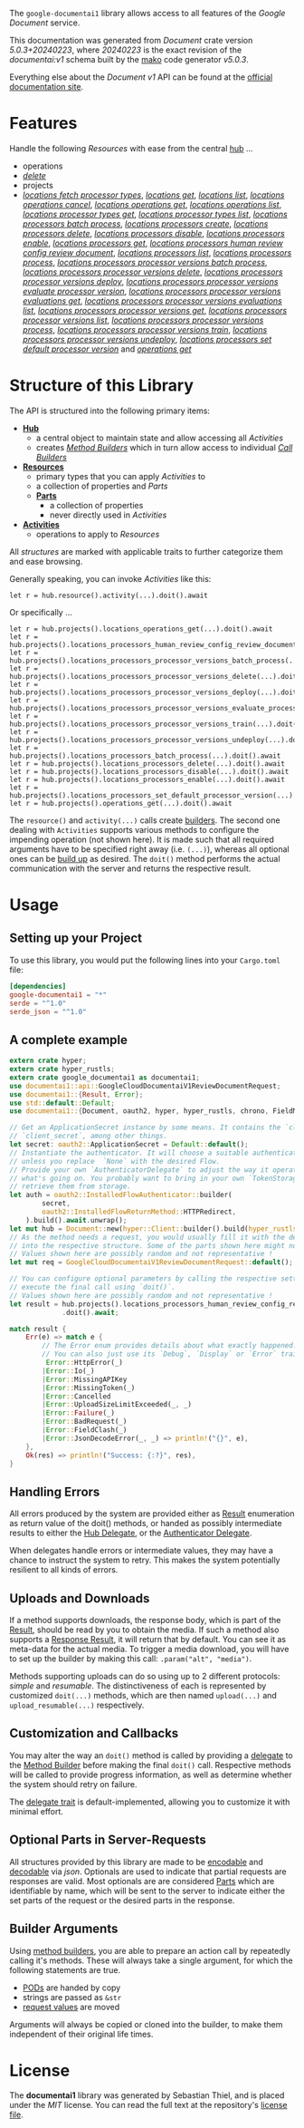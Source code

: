<!---
DO NOT EDIT !
This file was generated automatically from 'src/generator/templates/api/README.md.mako'
DO NOT EDIT !
-->
The `google-documentai1` library allows access to all features of the *Google Document* service.

This documentation was generated from *Document* crate version *5.0.3+20240223*, where *20240223* is the exact revision of the *documentai:v1* schema built by the [mako](http://www.makotemplates.org/) code generator *v5.0.3*.

Everything else about the *Document* *v1* API can be found at the
[official documentation site](https://cloud.google.com/document-ai/docs/).
# Features

Handle the following *Resources* with ease from the central [hub](https://docs.rs/google-documentai1/5.0.3+20240223/google_documentai1/Document) ... 

* operations
 * [*delete*](https://docs.rs/google-documentai1/5.0.3+20240223/google_documentai1/api::OperationDeleteCall)
* projects
 * [*locations fetch processor types*](https://docs.rs/google-documentai1/5.0.3+20240223/google_documentai1/api::ProjectLocationFetchProcessorTypeCall), [*locations get*](https://docs.rs/google-documentai1/5.0.3+20240223/google_documentai1/api::ProjectLocationGetCall), [*locations list*](https://docs.rs/google-documentai1/5.0.3+20240223/google_documentai1/api::ProjectLocationListCall), [*locations operations cancel*](https://docs.rs/google-documentai1/5.0.3+20240223/google_documentai1/api::ProjectLocationOperationCancelCall), [*locations operations get*](https://docs.rs/google-documentai1/5.0.3+20240223/google_documentai1/api::ProjectLocationOperationGetCall), [*locations operations list*](https://docs.rs/google-documentai1/5.0.3+20240223/google_documentai1/api::ProjectLocationOperationListCall), [*locations processor types get*](https://docs.rs/google-documentai1/5.0.3+20240223/google_documentai1/api::ProjectLocationProcessorTypeGetCall), [*locations processor types list*](https://docs.rs/google-documentai1/5.0.3+20240223/google_documentai1/api::ProjectLocationProcessorTypeListCall), [*locations processors batch process*](https://docs.rs/google-documentai1/5.0.3+20240223/google_documentai1/api::ProjectLocationProcessorBatchProcesCall), [*locations processors create*](https://docs.rs/google-documentai1/5.0.3+20240223/google_documentai1/api::ProjectLocationProcessorCreateCall), [*locations processors delete*](https://docs.rs/google-documentai1/5.0.3+20240223/google_documentai1/api::ProjectLocationProcessorDeleteCall), [*locations processors disable*](https://docs.rs/google-documentai1/5.0.3+20240223/google_documentai1/api::ProjectLocationProcessorDisableCall), [*locations processors enable*](https://docs.rs/google-documentai1/5.0.3+20240223/google_documentai1/api::ProjectLocationProcessorEnableCall), [*locations processors get*](https://docs.rs/google-documentai1/5.0.3+20240223/google_documentai1/api::ProjectLocationProcessorGetCall), [*locations processors human review config review document*](https://docs.rs/google-documentai1/5.0.3+20240223/google_documentai1/api::ProjectLocationProcessorHumanReviewConfigReviewDocumentCall), [*locations processors list*](https://docs.rs/google-documentai1/5.0.3+20240223/google_documentai1/api::ProjectLocationProcessorListCall), [*locations processors process*](https://docs.rs/google-documentai1/5.0.3+20240223/google_documentai1/api::ProjectLocationProcessorProcesCall), [*locations processors processor versions batch process*](https://docs.rs/google-documentai1/5.0.3+20240223/google_documentai1/api::ProjectLocationProcessorProcessorVersionBatchProcesCall), [*locations processors processor versions delete*](https://docs.rs/google-documentai1/5.0.3+20240223/google_documentai1/api::ProjectLocationProcessorProcessorVersionDeleteCall), [*locations processors processor versions deploy*](https://docs.rs/google-documentai1/5.0.3+20240223/google_documentai1/api::ProjectLocationProcessorProcessorVersionDeployCall), [*locations processors processor versions evaluate processor version*](https://docs.rs/google-documentai1/5.0.3+20240223/google_documentai1/api::ProjectLocationProcessorProcessorVersionEvaluateProcessorVersionCall), [*locations processors processor versions evaluations get*](https://docs.rs/google-documentai1/5.0.3+20240223/google_documentai1/api::ProjectLocationProcessorProcessorVersionEvaluationGetCall), [*locations processors processor versions evaluations list*](https://docs.rs/google-documentai1/5.0.3+20240223/google_documentai1/api::ProjectLocationProcessorProcessorVersionEvaluationListCall), [*locations processors processor versions get*](https://docs.rs/google-documentai1/5.0.3+20240223/google_documentai1/api::ProjectLocationProcessorProcessorVersionGetCall), [*locations processors processor versions list*](https://docs.rs/google-documentai1/5.0.3+20240223/google_documentai1/api::ProjectLocationProcessorProcessorVersionListCall), [*locations processors processor versions process*](https://docs.rs/google-documentai1/5.0.3+20240223/google_documentai1/api::ProjectLocationProcessorProcessorVersionProcesCall), [*locations processors processor versions train*](https://docs.rs/google-documentai1/5.0.3+20240223/google_documentai1/api::ProjectLocationProcessorProcessorVersionTrainCall), [*locations processors processor versions undeploy*](https://docs.rs/google-documentai1/5.0.3+20240223/google_documentai1/api::ProjectLocationProcessorProcessorVersionUndeployCall), [*locations processors set default processor version*](https://docs.rs/google-documentai1/5.0.3+20240223/google_documentai1/api::ProjectLocationProcessorSetDefaultProcessorVersionCall) and [*operations get*](https://docs.rs/google-documentai1/5.0.3+20240223/google_documentai1/api::ProjectOperationGetCall)




# Structure of this Library

The API is structured into the following primary items:

* **[Hub](https://docs.rs/google-documentai1/5.0.3+20240223/google_documentai1/Document)**
    * a central object to maintain state and allow accessing all *Activities*
    * creates [*Method Builders*](https://docs.rs/google-documentai1/5.0.3+20240223/google_documentai1/client::MethodsBuilder) which in turn
      allow access to individual [*Call Builders*](https://docs.rs/google-documentai1/5.0.3+20240223/google_documentai1/client::CallBuilder)
* **[Resources](https://docs.rs/google-documentai1/5.0.3+20240223/google_documentai1/client::Resource)**
    * primary types that you can apply *Activities* to
    * a collection of properties and *Parts*
    * **[Parts](https://docs.rs/google-documentai1/5.0.3+20240223/google_documentai1/client::Part)**
        * a collection of properties
        * never directly used in *Activities*
* **[Activities](https://docs.rs/google-documentai1/5.0.3+20240223/google_documentai1/client::CallBuilder)**
    * operations to apply to *Resources*

All *structures* are marked with applicable traits to further categorize them and ease browsing.

Generally speaking, you can invoke *Activities* like this:

```Rust,ignore
let r = hub.resource().activity(...).doit().await
```

Or specifically ...

```ignore
let r = hub.projects().locations_operations_get(...).doit().await
let r = hub.projects().locations_processors_human_review_config_review_document(...).doit().await
let r = hub.projects().locations_processors_processor_versions_batch_process(...).doit().await
let r = hub.projects().locations_processors_processor_versions_delete(...).doit().await
let r = hub.projects().locations_processors_processor_versions_deploy(...).doit().await
let r = hub.projects().locations_processors_processor_versions_evaluate_processor_version(...).doit().await
let r = hub.projects().locations_processors_processor_versions_train(...).doit().await
let r = hub.projects().locations_processors_processor_versions_undeploy(...).doit().await
let r = hub.projects().locations_processors_batch_process(...).doit().await
let r = hub.projects().locations_processors_delete(...).doit().await
let r = hub.projects().locations_processors_disable(...).doit().await
let r = hub.projects().locations_processors_enable(...).doit().await
let r = hub.projects().locations_processors_set_default_processor_version(...).doit().await
let r = hub.projects().operations_get(...).doit().await
```

The `resource()` and `activity(...)` calls create [builders][builder-pattern]. The second one dealing with `Activities` 
supports various methods to configure the impending operation (not shown here). It is made such that all required arguments have to be 
specified right away (i.e. `(...)`), whereas all optional ones can be [build up][builder-pattern] as desired.
The `doit()` method performs the actual communication with the server and returns the respective result.

# Usage

## Setting up your Project

To use this library, you would put the following lines into your `Cargo.toml` file:

```toml
[dependencies]
google-documentai1 = "*"
serde = "^1.0"
serde_json = "^1.0"
```

## A complete example

```Rust
extern crate hyper;
extern crate hyper_rustls;
extern crate google_documentai1 as documentai1;
use documentai1::api::GoogleCloudDocumentaiV1ReviewDocumentRequest;
use documentai1::{Result, Error};
use std::default::Default;
use documentai1::{Document, oauth2, hyper, hyper_rustls, chrono, FieldMask};

// Get an ApplicationSecret instance by some means. It contains the `client_id` and 
// `client_secret`, among other things.
let secret: oauth2::ApplicationSecret = Default::default();
// Instantiate the authenticator. It will choose a suitable authentication flow for you, 
// unless you replace  `None` with the desired Flow.
// Provide your own `AuthenticatorDelegate` to adjust the way it operates and get feedback about 
// what's going on. You probably want to bring in your own `TokenStorage` to persist tokens and
// retrieve them from storage.
let auth = oauth2::InstalledFlowAuthenticator::builder(
        secret,
        oauth2::InstalledFlowReturnMethod::HTTPRedirect,
    ).build().await.unwrap();
let mut hub = Document::new(hyper::Client::builder().build(hyper_rustls::HttpsConnectorBuilder::new().with_native_roots().https_or_http().enable_http1().build()), auth);
// As the method needs a request, you would usually fill it with the desired information
// into the respective structure. Some of the parts shown here might not be applicable !
// Values shown here are possibly random and not representative !
let mut req = GoogleCloudDocumentaiV1ReviewDocumentRequest::default();

// You can configure optional parameters by calling the respective setters at will, and
// execute the final call using `doit()`.
// Values shown here are possibly random and not representative !
let result = hub.projects().locations_processors_human_review_config_review_document(req, "humanReviewConfig")
             .doit().await;

match result {
    Err(e) => match e {
        // The Error enum provides details about what exactly happened.
        // You can also just use its `Debug`, `Display` or `Error` traits
         Error::HttpError(_)
        |Error::Io(_)
        |Error::MissingAPIKey
        |Error::MissingToken(_)
        |Error::Cancelled
        |Error::UploadSizeLimitExceeded(_, _)
        |Error::Failure(_)
        |Error::BadRequest(_)
        |Error::FieldClash(_)
        |Error::JsonDecodeError(_, _) => println!("{}", e),
    },
    Ok(res) => println!("Success: {:?}", res),
}

```
## Handling Errors

All errors produced by the system are provided either as [Result](https://docs.rs/google-documentai1/5.0.3+20240223/google_documentai1/client::Result) enumeration as return value of
the doit() methods, or handed as possibly intermediate results to either the 
[Hub Delegate](https://docs.rs/google-documentai1/5.0.3+20240223/google_documentai1/client::Delegate), or the [Authenticator Delegate](https://docs.rs/yup-oauth2/*/yup_oauth2/trait.AuthenticatorDelegate.html).

When delegates handle errors or intermediate values, they may have a chance to instruct the system to retry. This 
makes the system potentially resilient to all kinds of errors.

## Uploads and Downloads
If a method supports downloads, the response body, which is part of the [Result](https://docs.rs/google-documentai1/5.0.3+20240223/google_documentai1/client::Result), should be
read by you to obtain the media.
If such a method also supports a [Response Result](https://docs.rs/google-documentai1/5.0.3+20240223/google_documentai1/client::ResponseResult), it will return that by default.
You can see it as meta-data for the actual media. To trigger a media download, you will have to set up the builder by making
this call: `.param("alt", "media")`.

Methods supporting uploads can do so using up to 2 different protocols: 
*simple* and *resumable*. The distinctiveness of each is represented by customized 
`doit(...)` methods, which are then named `upload(...)` and `upload_resumable(...)` respectively.

## Customization and Callbacks

You may alter the way an `doit()` method is called by providing a [delegate](https://docs.rs/google-documentai1/5.0.3+20240223/google_documentai1/client::Delegate) to the 
[Method Builder](https://docs.rs/google-documentai1/5.0.3+20240223/google_documentai1/client::CallBuilder) before making the final `doit()` call. 
Respective methods will be called to provide progress information, as well as determine whether the system should 
retry on failure.

The [delegate trait](https://docs.rs/google-documentai1/5.0.3+20240223/google_documentai1/client::Delegate) is default-implemented, allowing you to customize it with minimal effort.

## Optional Parts in Server-Requests

All structures provided by this library are made to be [encodable](https://docs.rs/google-documentai1/5.0.3+20240223/google_documentai1/client::RequestValue) and 
[decodable](https://docs.rs/google-documentai1/5.0.3+20240223/google_documentai1/client::ResponseResult) via *json*. Optionals are used to indicate that partial requests are responses 
are valid.
Most optionals are are considered [Parts](https://docs.rs/google-documentai1/5.0.3+20240223/google_documentai1/client::Part) which are identifiable by name, which will be sent to 
the server to indicate either the set parts of the request or the desired parts in the response.

## Builder Arguments

Using [method builders](https://docs.rs/google-documentai1/5.0.3+20240223/google_documentai1/client::CallBuilder), you are able to prepare an action call by repeatedly calling it's methods.
These will always take a single argument, for which the following statements are true.

* [PODs][wiki-pod] are handed by copy
* strings are passed as `&str`
* [request values](https://docs.rs/google-documentai1/5.0.3+20240223/google_documentai1/client::RequestValue) are moved

Arguments will always be copied or cloned into the builder, to make them independent of their original life times.

[wiki-pod]: http://en.wikipedia.org/wiki/Plain_old_data_structure
[builder-pattern]: http://en.wikipedia.org/wiki/Builder_pattern
[google-go-api]: https://github.com/google/google-api-go-client

# License
The **documentai1** library was generated by Sebastian Thiel, and is placed 
under the *MIT* license.
You can read the full text at the repository's [license file][repo-license].

[repo-license]: https://github.com/Byron/google-apis-rsblob/main/LICENSE.md

